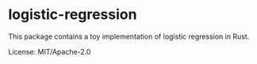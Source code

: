 # logistic-regression

This package contains a toy implementation of logistic regression in Rust.

License: MIT/Apache-2.0
